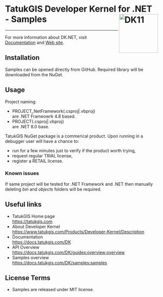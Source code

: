 # TatukGIS Developer Kernel for .NET - Samples <img align="right" width="128" height="128" alt="DK11" src="https://docs.tatukgis.com/DK11/_media/dk_logo.png">

---

For more information about DK.NET, visit [Documentation](https://docs.tatukgis.com/dk) and [Web site](https://www.tatukgis.com).

## Installation
Samples can be opened directly from GitHub. Required library will be downloaded from the NuGet.

## Usage
Project naming:
  - PROJECT_NetFramework(.csproj|.vbproj)<br>are .NET Frameowrk 4.8 based.
  - PROJECT(.csproj|.vbproj)<br> are .NET 8.0 base.

TatukGIS NuGet package is a commerical product. Upon running in a debugger user will have a chance to:
  - run for a few minutes just to verify if the product worth trying,
  - request regular TRIAL license,
  - register a RETAIL license.
 
### Known issues
If same project will be tested for .NET Framework and .NET then manually deleting _bin_ and _objects_ folders will be required.

## Useful links
- TatukGIS Home page<br>https://tatukgis.com
- About Developer Kernel<br>https://www.tatukgis.com/Products/Developer-Kernel/Description
- Documentation<br>https://docs.tatukgis.com/DK
- API Overview<br>https://docs.tatukgis.com/DK/guides:overview:overview
- Samples overview<br>https://docs.tatukgis.com/DK/samples:samples

## License Terms

- Samples are released under MIT license.
